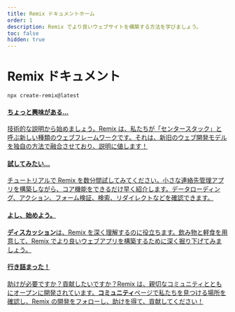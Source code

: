```yaml
---
title: Remix ドキュメントホーム
order: 1
description: Remix でより良いウェブサイトを構築する方法を学びましょう。
toc: false
hidden: true
---
```


# Remix ドキュメント

```shellscript nonumber
npx create-remix@latest
```

<docs-cards>
  <a href="/discussion/introduction" aria-label="技術的な説明">
    <docs-card>
      <h4 class="text-blue-brand">ちょっと興味がある...</h4>
      <p><span style="text-decoration:underline">技術的な説明</span>から始めましょう。Remix は、私たちが「センタースタック」と呼ぶ新しい種類のウェブフレームワークです。それは、新旧のウェブ開発モデルを独自の方法で融合させており、説明に値します！</p>
    </docs-card>
  </a>
  <a href="/start/tutorial" aria-label="開発者ブログチュートリアル">
    <docs-card>
      <h4 class="text-green-brand">試してみたい...</h4>
      <p><span style="text-decoration:underline">チュートリアル</span>で Remix を数分間試してみてください。小さな連絡先管理アプリを構築しながら、コア機能をできるだけ早く紹介します。データローディング、アクション、フォーム検証、検索、リダイレクトなどを確認できます。</p>
    </docs-card>
  </a>
  <a href="/discussion/runtimes" aria-label="ランタイム、アダプター、スタック、デプロイ">
    <docs-card>
      <h4 class="text-pink-brand">よし、始めよう。</h4>
      <p><b>ディスカッション</b>は、Remix を深く理解するのに役立ちます。飲み物と軽食を用意して、Remix でより良いウェブアプリを構築するために深く掘り下げてみましょう。</p>
    </docs-card>
  </a>
  <a href="/start/community" aria-label="Remix API">
    <docs-card>
      <h4 class="text-red-brand">行き詰まった！</h4>
      <p>助けが必要ですか？貢献したいですか？Remix は、親切なコミュニティとともにオープンに開発されています。<b>コミュニティ</b>ページで私たちを見つける場所を確認し、Remix の開発をフォローし、助けを得て、貢献してください！</p>
    </docs-card>
  </a>
</docs-cards>

<!--

{移動が終わったらこれを追加}

## このドキュメントの使い方

- **チュートリアル**: これらは、特定のアプリの構築を段階的に説明するガイドです。Remix を使い始め、基本を学ぶのに最適です。
- **ディスカッション**: これらは、トピックと、さまざまな API がユースケースを満たすためにどのように連携するか、または API だけでは明らかではない可能性のある動作を説明することで、Remix を理解するのに役立ちます。
- **リファレンス**: これらは、Remix が提供する API と規約に関するドキュメントです。特定の API または機能の使用方法を調べるのに最適ですが、それらを組み合わせて使用する方法についての会話はあまり含まれていません。
- **ガイド**: これらは、特定の方法または特定のユースケースで Remix を使用する方法を学ぶのに最適です。

-->

